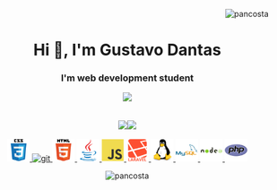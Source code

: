 <p align="right"> <img src="https://komarev.com/ghpvc/?username=pancosta&label=Profile%20views&color=0e75b6&style=flat" alt="pancosta" /> </p align="center">
<h1 align="center">Hi 👋, I'm Gustavo Dantas</h1>
<h3 align="center">I'm web development student</h3>
<div align="center">
  <img src="https://github.com/Pancosta/Pancosta/assets/25846267/0935f9a4-60d3-4dcf-9351-484ea6c7b6d0">
</div>
<br>
<p align="center"></a><a href="mailto:gdc2@discente.ifpe.edu.br" target="_blank"><img src="https://img.shields.io/badge/Gmail-D14836?style=for-the-badge&logo=gmail&logoColor=white"></a><a href="https://api.whatsapp.com/send?phone=5581994480950" target="_blank"><img src="https://img.shields.io/badge/WhatsApp-25D366?style=for-the-badge&logo=whatsapp&logoColor=white"></p>

<p align="center"> <a href="https://www.w3schools.com/css/" target="_blank" rel="noreferrer"> <img src="https://raw.githubusercontent.com/devicons/devicon/master/icons/css3/css3-original-wordmark.svg" alt="css3" width="40" height="40"/> </a> <a href="https://git-scm.com/" target="_blank" rel="noreferrer"> <img src="https://www.vectorlogo.zone/logos/git-scm/git-scm-icon.svg" alt="git" width="40" height="40"/> </a> <a href="https://www.w3.org/html/" target="_blank" rel="noreferrer"> <img src="https://raw.githubusercontent.com/devicons/devicon/master/icons/html5/html5-original-wordmark.svg" alt="html5" width="40" height="40"/> </a> <a href="https://www.java.com" target="_blank" rel="noreferrer"> <img src="https://raw.githubusercontent.com/devicons/devicon/master/icons/java/java-original.svg" alt="java" width="40" height="40"/> </a> <a href="https://developer.mozilla.org/en-US/docs/Web/JavaScript" target="_blank" rel="noreferrer"> <img src="https://raw.githubusercontent.com/devicons/devicon/master/icons/javascript/javascript-original.svg" alt="javascript" width="40" height="40"/> </a> <a href="https://laravel.com/" target="_blank" rel="noreferrer"> <img src="https://raw.githubusercontent.com/devicons/devicon/master/icons/laravel/laravel-plain-wordmark.svg" alt="laravel" width="40" height="40"/> </a> <a href="https://www.linux.org/" target="_blank" rel="noreferrer"> <img src="https://raw.githubusercontent.com/devicons/devicon/master/icons/linux/linux-original.svg" alt="linux" width="40" height="40"/> </a> <a href="https://www.mysql.com/" target="_blank" rel="noreferrer"> <img src="https://raw.githubusercontent.com/devicons/devicon/master/icons/mysql/mysql-original-wordmark.svg" alt="mysql" width="40" height="40"/> </a> <a href="https://nodejs.org" target="_blank" rel="noreferrer"> <img src="https://raw.githubusercontent.com/devicons/devicon/master/icons/nodejs/nodejs-original-wordmark.svg" alt="nodejs" width="40" height="40"/> </a> <a href="https://www.php.net" target="_blank" rel="noreferrer"> <img src="https://raw.githubusercontent.com/devicons/devicon/master/icons/php/php-original.svg" alt="php" width="40" height="40"/> </a> </p>

<p align="center"><img  src="https://github-readme-stats.vercel.app/api/top-langs?username=pancosta&show_icons=true&locale=en&layout=compact" alt="pancosta" /></p>
